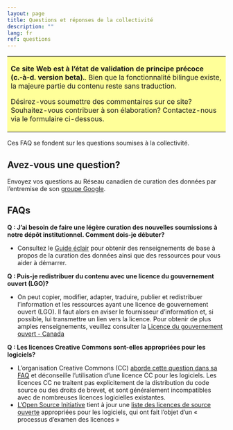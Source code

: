 ```yaml
---
layout: page
title: Questions et réponses de la collectivité
description: ""
lang: fr
ref: questions
---
```


<table style="background-color: #ffff99;">
<tbody>
<tr>
<td>
<p><b>Ce site Web est à l’état de validation de principe précoce (c.‑à‑d. version beta).</b>. Bien que la fonctionnalité bilingue existe, la majeure partie du contenu reste sans traduction.</p>
<p>Désirez-vous soumettre des commentaires sur ce site? Souhaitez-vous contribuer à son élaboration? Contactez-nous via le formulaire ci-dessous.</p>
</td>
</tr>
</tbody>
</table>

Ces FAQ se fondent sur les questions soumises à la collectivité.

## Avez-vous une question?
Envoyez vos questions au Réseau canadien de curation des données par l’entremise de son [groupe Google](https://groups.google.com/forum/#!forum/can-dcn).

## FAQs

**Q : J’ai besoin de faire une légère curation des nouvelles soumissions à notre dépôt institutionnel. Comment dois-je débuter?**  
* Consultez le [Guide éclair](commencer) pour obtenir des renseignements de base à propos de la curation des données ainsi que des ressources pour vous aider à démarrer.

**Q : Puis-je redistribuer du contenu avec une licence du gouvernement ouvert (LGO)?**
* On peut copier, modifier, adapter, traduire, publier et redistribuer l’information et les ressources ayant une licence de gouvernement ouvert (LGO). Il faut alors en aviser le fournisseur d’information et, si possible, lui transmettre un lien vers la licence. Pour obtenir de plus amples renseignements, veuillez consulter la [Licence du gouvernement ouvert - Canada](https://ouvert.canada.ca/fr/licence-du-gouvernement-ouvert-canada)

**Q : Les licences Creative Commons sont-elles appropriées pour les logiciels?**
* L’organisation Creative Commons (CC) [aborde cette question dans sa FAQ](https://creativecommons.org/faq/fr/#puis-je-appliquer-une-licence-creative-commons-à-un-logiciel) et déconseille l’utilisation d’une licence CC pour les logiciels. Les licences CC ne traitent pas explicitement de la distribution du code source ou des droits de brevet, et sont généralement incompatibles avec de nombreuses licences logicielles existantes. 
* [L’Open Source Initiative](https://opensource.org) tient à jour une [liste des licences de source ouverte](https://opensource.org/licenses) appropriées pour les logiciels, qui ont fait l’objet d’un « processus d’examen des licences »
